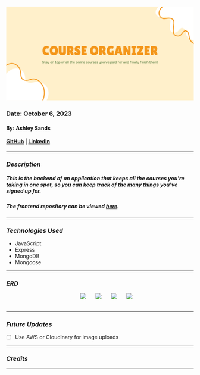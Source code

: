 ![Planning](images/header.png)

### Date: October 6, 2023

#### By: Ashley Sands

#### [GitHub](https://github.com/asands94) | [LinkedIn](https://www.linkedin.com/in/ashley-sands/)

---

### **_Description_**

##### This is the backend of an application that keeps all the courses you're taking in one spot, so you can keep track of the many things you've signed up for.

##### The frontend repository can be viewed [here]().

---

### **_Technologies Used_**

- JavaScript
- Express
- MongoDB
- Mongoose

---

### **_ERD_**

<div align="center">
  <pre>
    <img src="client/public/images/home.png" height="500" />&nbsp;&nbsp;&nbsp;<img src="client/public/images/restaurants.png" height="500" />&nbsp;&nbsp;&nbsp;<img src="client/public/images/detail.png" height="500" />&nbsp;&nbsp;&nbsp;<img src="client/public/images/form.png" height="500" />
  </pre>
</div>

---

### **_Future Updates_**

- [ ] Use AWS or Cloudinary for image uploads

---

### **_Credits_**

---
